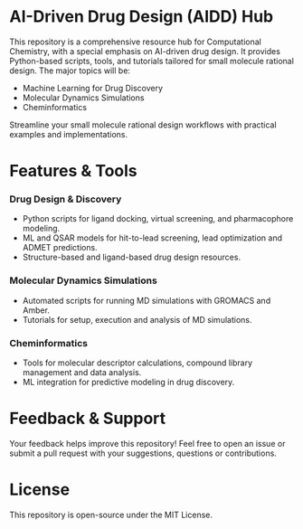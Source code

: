 # AI-Driven Drug Design (AIDD) Hub

This repository is a comprehensive resource hub for Computational Chemistry, with a special emphasis on AI-driven drug design.
It provides Python-based scripts, tools, and tutorials tailored for small molecule rational design.
The major topics will be:

* Machine Learning for Drug Discovery
* Molecular Dynamics Simulations
* Cheminformatics

Streamline your small molecule rational design workflows with practical examples and implementations.

# Features & Tools

### Drug Design & Discovery
* Python scripts for ligand docking, virtual screening, and pharmacophore modeling.
* ML and QSAR models for hit-to-lead screening, lead optimization and ADMET predictions.
* Structure-based and ligand-based drug design resources.

### Molecular Dynamics Simulations
* Automated scripts for running MD simulations with GROMACS and Amber.
* Tutorials for setup, execution and analysis of MD simulations.

### Cheminformatics
* Tools for molecular descriptor calculations, compound library management and data analysis.
* ML integration for predictive modeling in drug discovery.

# Feedback & Support
Your feedback helps improve this repository! Feel free to open an issue or submit a pull request with your suggestions, questions or contributions.

# License
This repository is open-source under the MIT License.
